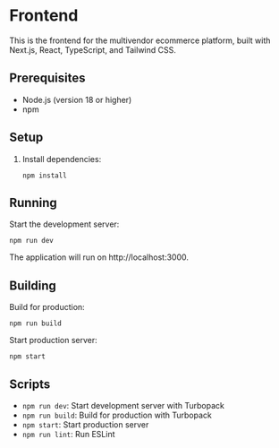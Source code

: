 # Frontend

This is the frontend for the multivendor ecommerce platform, built with Next.js, React, TypeScript, and Tailwind CSS.

## Prerequisites

- Node.js (version 18 or higher)
- npm

## Setup

1. Install dependencies:
   ```
   npm install
   ```

## Running

Start the development server:
```
npm run dev
```

The application will run on http://localhost:3000.

## Building

Build for production:
```
npm run build
```

Start production server:
```
npm start
```

## Scripts

- `npm run dev`: Start development server with Turbopack
- `npm run build`: Build for production with Turbopack
- `npm start`: Start production server
- `npm run lint`: Run ESLint
